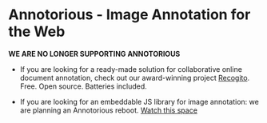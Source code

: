 # Annotorious - Image Annotation for the Web

**WE ARE NO LONGER SUPPORTING ANNOTORIOUS**

* If you are looking for a ready-made solution for collaborative online document annotation, check out our award-winning project [Recogito](https://recogito.pelagios.org). Free. Open source. Batteries included.

* If you are looking for an embeddable JS library for image annotation: we are planning an Annotorious reboot. [Watch this space](https://github.com/pelagios/annotorious) 
